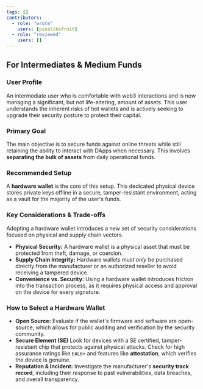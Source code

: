 ```yaml
---
tags: []
contributors:
  - role: "wrote"
    users: [pinalikefruit]
  - role: "reviewed"
    users: [] 
---
```


## For Intermediates & Medium Funds

### User Profile

An intermediate user who is comfortable with web3 interactions and is now managing a significant, but not life-altering, amount of assets. This user understands the inherent risks of hot wallets and is actively seeking to upgrade their security posture to protect their capital.

### Primary Goal

The main objective is to secure funds against online threats while still retaining the ability to interact with DApps when necessary. This involves **separating the bulk of assets** from daily operational funds.

### Recommended Setup

A **hardware wallet** is the core of this setup. This dedicated physical device stores private keys offline in a secure, tamper-resistant environment, acting as a vault for the majority of the user's funds.

### Key Considerations & Trade-offs

Adopting a hardware wallet introduces a new set of security considerations focused on physical and supply chain vectors.

*   **Physical Security:** A hardware wallet is a physical asset that must be protected from theft, damage, or coercion.
*   **Supply Chain Integrity:** Hardware wallets must *only* be purchased directly from the manufacturer or an authorized reseller to avoid receiving a tampered device.
*   **Convenience vs. Security:** Using a hardware wallet introduces friction into the transaction process, as it requires physical access and approval on the device for every signature.

### How to Select a Hardware Wallet

*   **Open Source:** Evaluate if the wallet's firmware and software are open-source, which allows for public auditing and verification by the security community.
*   **Secure Element (SE)** Look for devices with a SE certified, tamper-resistant chip that protects against physical attacks. Check for high assurance ratings like `EAL6+` and features like **attestation**, which verifies the device is genuine.
*   **Reputation & Incident:** Investigate the manufacturer's **security track record**, including their response to past vulnerabilities, data breaches, and overall transparency.